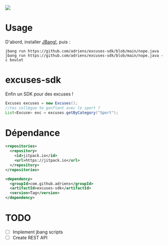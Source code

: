 [![](https://jitpack.io/v/adriens/excuses-sdk.svg)](https://jitpack.io/#adriens/excuses-sdk)

# Usage

D'abord, installer [JBang!](https://www.jbang.dev/documentation/guide/latest/installation.html), puis :

```shell
jbang run https://github.com/adriens/excuses-sdk/blob/main/nope.java
jbang run https://github.com/adriens/excuses-sdk/blob/main/nope.java -c boulot
```

# excuses-sdk

Enfin un SDK pour des excuses !

```java
Excuses excuses = new Excuses();
//tes collègue te gonflent avec le sport ?
List<Excuse> exc = excuses.getByCategory("Sport");
```

# Dépendance

```xml
<repositories>
  <repository>
    <id>jitpack.io</id>
    <url>https://jitpack.io</url>
  </repository>
</repositories>
```

```xml
<dependency>
  <groupId>com.github.adriens</groupId>
  <artifactId>excuses-sdk</artifactId>
  <version>Tag</version>
</dependency>
```


# TODO

- [ ] Implement jbang scripts
- [ ] Create REST API
